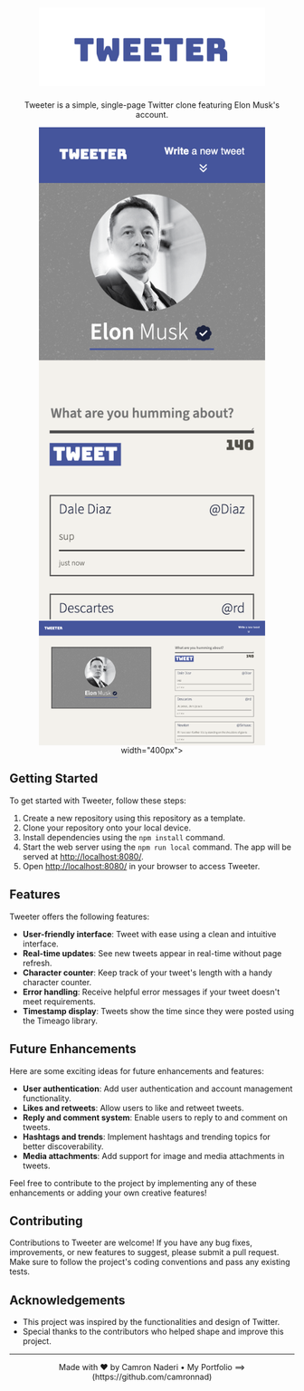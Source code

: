 <h1 align="center">
  <img src="https://github.com/camronnad/tweeter/blob/master/public/images/tweeter-logo.png" alt="Tweeter Logo" width="400px">
</h1>

<p align="center">Tweeter is a simple, single-page Twitter clone featuring Elon Musk's account.</p>

<div align="center" style="display: flex; flex-direction: column; align-items: center;">
    <img src="https://github.com/camronnad/tweeter/blob/master/public/images/mobile-version.png" alt="Mobile Version" width="400px">
</div>

<div align="center" style="display: flex; flex-direction: column; align-items: center;">
    <img src="https://github.com/camronnad/tweeter/blob/master/public/images/desktop-version.png" alt="Desktop Version" width="400px">
    width="400px">
</div>


## Getting Started

To get started with Tweeter, follow these steps:

1. Create a new repository using this repository as a template.
2. Clone your repository onto your local device.
3. Install dependencies using the `npm install` command.
4. Start the web server using the `npm run local` command. The app will be served at [http://localhost:8080/](http://localhost:8080/).
5. Open [http://localhost:8080/](http://localhost:8080/) in your browser to access Tweeter.

## Features

Tweeter offers the following features:

- **User-friendly interface**: Tweet with ease using a clean and intuitive interface.
- **Real-time updates**: See new tweets appear in real-time without page refresh.
- **Character counter**: Keep track of your tweet's length with a handy character counter.
- **Error handling**: Receive helpful error messages if your tweet doesn't meet requirements.
- **Timestamp display**: Tweets show the time since they were posted using the Timeago library.

## Future Enhancements

Here are some exciting ideas for future enhancements and features:

- **User authentication**: Add user authentication and account management functionality.
- **Likes and retweets**: Allow users to like and retweet tweets.
- **Reply and comment system**: Enable users to reply to and comment on tweets.
- **Hashtags and trends**: Implement hashtags and trending topics for better discoverability.
- **Media attachments**: Add support for image and media attachments in tweets.

Feel free to contribute to the project by implementing any of these enhancements or adding your own creative features!

## Contributing

Contributions to Tweeter are welcome! If you have any bug fixes, improvements, or new features to suggest, please submit a pull request. Make sure to follow the project's coding conventions and pass any existing tests.

## Acknowledgements

- This project was inspired by the functionalities and design of Twitter.
- Special thanks to the contributors who helped shape and improve this project.

---

<p align="center">
  Made with ❤️ by Camron Naderi •
  My Portfolio ==> (https://github.com/camronnad)
</p>


